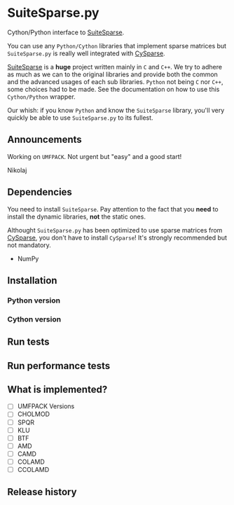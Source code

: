 # SuiteSparse.py

Cython/Python interface to [SuiteSparse](http://faculty.cse.tamu.edu/davis/suitesparse.html).

You can use any `Python/Cython` libraries that implement sparse matrices but `SuiteSparse.py` is really well 
integrated with [CySparse](https://github.com/PythonOptimizers/cysparse).

[SuiteSparse](http://faculty.cse.tamu.edu/davis/suitesparse.html) is a **huge** project written mainly in `C` and `C++`. We try to adhere 
as much as we can to the original libraries and provide both the common and the advanced usages of each sub libraries. `Python` not being `C` nor `C++`,
some choices had to be made. See the documentation on how to use this `Cython/Python` wrapper. 

Our whish: if you know `Python` and know
the `SuiteSparse` library, you'll very quickly be able to use `SuiteSparse.py` to its fullest.

## Announcements

Working on `UMFPACK`. Not urgent but "easy" and a good start!

Nikolaj

## Dependencies

You need to install `SuiteSparse`. Pay attention to the fact that you **need** to install the dynamic libraries, **not** the static ones.

Althought `SuiteSparse.py` has been optimized to use sparse matrices from [CySparse](https://github.com/PythonOptimizers/cysparse), 
you don't have to install `CySparse`! It's strongly recommended but not mandatory.

- NumPy

## Installation

### Python version

### Cython version

## Run tests

## Run performance tests

## What is implemented?

- [ ] UMFPACK Versions 
- [ ] CHOLMOD
- [ ] SPQR
- [ ] KLU
- [ ] BTF
- [ ] AMD
- [ ] CAMD
- [ ] COLAMD
- [ ] CCOLAMD

## Release history